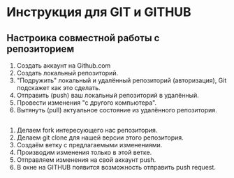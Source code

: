 # Инструкция для GIT и GITHUB

## Настроика совместной работы с репозиторием

1. Создать аккаунт на Github.com
2. Создать локальный репозиторий.
3. "Подружить" локальный и удалённый репозиторий (авторизация), Git подскажет как это сделать.
4. Отправить (push) ваш локальный репозиторий в удалённый.
5. Провести изменения "с другого компьютера".
6. Вытянуть (pull) актуальное состояние из удалённого репозитория.

## 

1. Делаем fork интересующего нас репозитория.
2. Делаем git clone для нашей версии этого репозитория.
3. Создаём ветку с предлагаемыми изменениями.
4. Производим изменения только в этой ветке.
5. Отправляем изменения на свой аккаунт push.
6. В  окне на GITHUB появится возможность отправить push request.